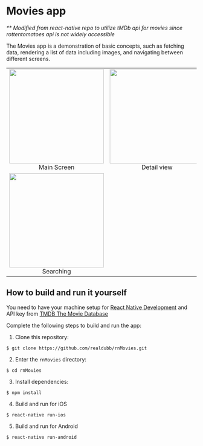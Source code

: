 # Movies app

_** Modified from react-native repo to utilize tMDb api for movies since rottentomatoes api is not widely accessible_

The Movies app is a demonstration of basic concepts, such as fetching data, rendering a list of data including images, and navigating between different screens.

<table>
  <tr>
    <td align="center"><img src="https://github.com/realdubb/rnMovies/blob/master/screenshots/HomeScreen.png" width="250"/><br/>Main Screen</td>
    <td align="center"><img src="https://github.com/realdubb/rnMovies/blob/master/screenshots/MovieDetail.png.png" width="250"/><br/>Detail view</td>
  </tr>
   <tr>
    <td align="center"><img src="https://github.com/realdubb/rnMovies/blob/master/screenshots/SearchingDisplay.png" width="250"/><br/>Searching</td>
    <td align="center"></td>
  </tr>
  
</table>


## How to build and run it yourself

You need to have your machine setup for [React Native Development](https://facebook.github.io/react-native/docs/getting-started.html) and API key from [TMDB The Movie Database](https://www.themoviedb.org/faq/api?language=en)

Complete the following steps to build and run the app:

1. Clone this repository:

  ~~~
  $ git clone https://github.com/realdubb/rnMovies.git
  ~~~

2. Enter the `rnMovies` directory:

  ~~~
  $ cd rnMovies
  ~~~

3. Install dependencies:

  ~~~
  $ npm install
  ~~~


4. Build and run for iOS

  ~~~
  $ react-native run-ios
  ~~~

5. Build and run for Android
  
  ~~~
  $ react-native run-android
  ~~~
